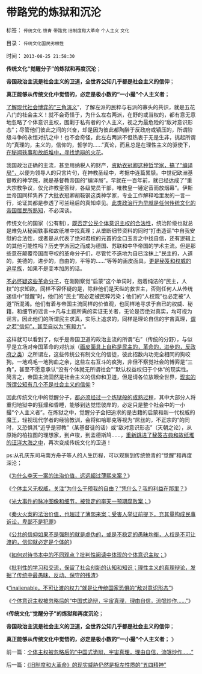 # 带路党的炼狱和沉沦

标签： `传统文化` `愤青` `带路党` `旧制度和大革命` `个人主义` `文化` 

目录： `传统文化国民劣根性`

时间： `2013-08-25 21:58:30`

**传统文化“觉醒分子”的炼狱和再度沉沦**；

**帝国政治主流是社会主义的卫道，全世界公知几乎都是社会主义的信仰**；

**真正能够从传统文化中觉悟的，必定是极小数的“一小撮”个人主义者**；

[了解现代社会博弈的“三角演义](../../../2013/5/24/“三角演义”纳什均衡的旧制度，大革命，胡适的预言.md)”，了解左派的民粹与右派的寡头的共识，就是五花八门的社会主义！就不会奇怪于，为什么左右两派，在野的或当权的，都有意无意地忽略了个体意识主权，围剿于私有者的个人主义，视之为最危险的“敌对意识形态”；尽管他们彼此之间的兴奋，却是因为彼此都陶醉于反政府或镇压的，所谓阶级斗争的永恒对抗之中！也不会奇怪，此左右两派不但热衷于无是生非，挑起所谓的“真理的，主义的，信仰的，哲学的……”真论，而且总是在理性主义的驱使下，[在秘闻轶事和故纸堆中，寻找诡辩的火花](../../../2010/4/20/宗教的萌芽；和宗教萌芽的路径、方法、手段！.md)。

我国政治正确的主流，甚至用纳税人的财产，[资助衣冠卿这种哲学家，搞了“编译局”，](../../../2013/6/23/宇宙真理的汉语误会，自寻短见的理论自信.md)以便为领导人的只言片句，在神教圣经中，考据中连篇累牍。中世纪欧洲基督教的神学院，就是基督教帝国的“编译局”。早就在一百年前，就已经达成了“重大宗教争议，仅允许教皇答辩，各级党员干部，唯教皇一锤定音而放烟幕”。伊斯兰帝国同样隽养了大批衣冠卿胡鞍钢这类神学家，专业工作解释哈里发的一言一行，论证其都是参透了可兰经后的真知卓见。[此类政治行为早就是任何传统文化的帝国居民所熟知](../../../2009/7/27/实用主义的现代愚民制造业.md)，不必深谈。

传统文化的国家（公有制），[既否定公民个体意识主权的合法性](../../../2013/8/18/没有绝对的权力，就没有最起码的自由和民主.md)，统治阶级也就总是难免从秘闻轶事和故纸堆中找真理；从垄断细节资料的同时“打击造谣”中自我安慰的合法性，或者是从代表了绝对君权的元首的金口玉言之中找自信，还有逻辑上的其他可能性吗？历史学派因之而成为德国、苏联和中华帝国的学术主流。但是那些意在颠覆帝国而夺权的革命分子们，尽管忙不迭地为自已涂抹上“民主的，人道的，美德的，进步的，自由的，平等的……”等等的画皮面具，[更是秘笈和权威的追星族](../../../2012/5/13/世界上根本不存在真正被忽悠的粉丝.md)，如果不是变本加厉的话。

[不必怀疑这些革命分子](../../../2012/2/17/任何革命都是极端的，极端分子就是革命分子.md)，在刚刚察觉“启蒙”这个单词时，抱着纯洁的“民主，人权”的求知欲。同样不容怀疑的是，除非他们是天纵的救世主，否则任何人从传统迷信中“觉醒”时，他们的“民主”观必定被民粹污染；他们的“人权观”也必定被“人道”所混淆。他们有着与帝国主流同样的价值观，也同样地寻求于自已的权威、秘籍，和细节的谣言——>凡与主题所需的实证无关者，无论是否绝对真实，均可视为谣言。因此他们的所谓民主求真，实际上追求的，同样是理论自信的宇宙真理，[谓之若“信仰”，甚至自以为“有毅力](../../../2012/2/17/拜上帝教的洋葱头和共产主义传统和保守主义.md)”。

这样就可以看到了，似乎是帝国卫道的政治主流的所谓“右”（传统的分野），与似乎是立场对帝国革命的对抗派（[画皮面具上自称是民主的，革命的，进步的，反政府之类](../../../2012/2/16/洋葱头革命分子和海外华人的买办.md)）之所谓左，这些传统公有制文化的信徒，彼此招数内功完全相同的狗咬狗。一地鸡毛一地狗血之余，这些左右互斗的疯狗，非但不察觉社会的博弈是“三角”，甚至不愿意承认“没有个体就无所谓社会”“默认权益权归于个体”的现实性。简言之，帝国主流固然是社会主义的信仰和卫道，但是请各位放眼全世界，[现实的所谓公知有几个不是社会主义的信仰](../../../2012/2/16/举着白旗发动进攻的“国学”.md)？

因此传统文化中的觉醒分子，[都必须经过一个炼狱般的成熟过程](../../../2009/10/12/本人从廉价愤青升级的两个转折点.md)，其中大部分人将重归地狱中的狂燥和昏睡，能够到达觉悟彼岸的，必定只是整个社会中的一小撮“个人主义者”。在炼狱之中，觉醒分子会把追求的是古籍的启蒙和新一代权威的魔王，轻视现代学者的经验教训，会将如哈耶克等视为“屌丝的，不正宗的”的同时，又恐惧其“近乎是邪教”（某基督徒的话）或“敌对意识形态”（天朝之论），从原始的柏拉图的理想家，到卢梭，到孟德斯鸠……，[重新跳进了秘笈古典和故纸堆的汪洋大海之中](../../../2010/4/19/“秘闻秘籍决定论”唯心历史和现实观体现的“国民文化.md)，再次变成传统文化的卫道！

ps:从孔庆东司马南方舟子等人的人生历程，可以观察到传统愤青的“觉醒”和再度深沦；

《[为什么李天一案的法治价值，远远超过薄熙来案？](../../../2013/8/21/李天一案的法治价值，远远超过薄熙来案.md)》

《[个体主义无权威，关注“为什么干预我的自由？”凭什么？我的利益在那里？](../../../2013/8/21/很不够社会主义的习惯法，杀人不眨眼的美国佬精神.md)》

《[光大事件的脉冲图像和细节，被锁定的李天一预期腐败案；](../../../2013/8/21/光大事件的脉冲图像和细节，被锁定的李天一案的预期司法腐败.md)》

《[秦火火案的法治价值，也超过了薄熙来案；受害人举证前提下，充其量构成民事诉讼，卑鄙不是犯罪](../../../2013/8/22/卑鄙不是犯罪，秦火火案中不存在具体受害人.md)》

《[公共的信仰如果不是强制的就是虚伪的，或是不稳定的愚昧均衡，人权是不可让渡的，信仰就必定是个体的](../../../2013/8/23/人权是不可让渡的，信仰就必定是个体的.md)》

《[如何对待书本中的不同观点？批判性阅读中体现的个体意识主权；](../../../2013/8/23/如何对待书本中的不同观点？批判性阅读中体现的个体意识主权.md)》

《[批判性的学习和交流，保留了社会创新的认知和知识；理性主义的真理辩论，发掘了传统中最愚昧、反动、保守的残渣](../../../2013/8/23/传统文化如何炼成极端的愚昧和反动？.md)》

《[“inalienable，不可让渡的权力”就是让传统国家恐惧的“敌对意识形态”](../../../2013/8/25/“inalienable，不可让渡的权力”的“敌对意识形态”.md)》

《[个体意识主权被忽略后的“中国式诡辩，宇宙真理，理由自信，流氓炒作……”](../../../2013/8/25/个体主权被忽略后的“中国式诡辩，宇宙真理，理由自信，流氓炒作……”.md)》

《**传统文化“觉醒分子”的炼狱和再度沉沦**；

**帝国政治主流是社会主义的卫道，全世界公知几乎都是社会主义的信仰**；

**真正能够从传统文化中觉悟的，必定是极小数的“一小撮”个人主义者**； 》



前一篇：[个体主权被忽略后的“中国式诡辩，宇宙真理，理由自信，流氓炒作……”](../../../2013/8/25/个体主权被忽略后的“中国式诡辩，宇宙真理，理由自信，流氓炒作……”.md)

后一篇：[《旧制度和大革命》的现实威胁仍然是极左性质的“五四精神”](../../../2013/8/25/《旧制度和大革命》的现实威胁仍然是极左性质的“五四精神”.md)